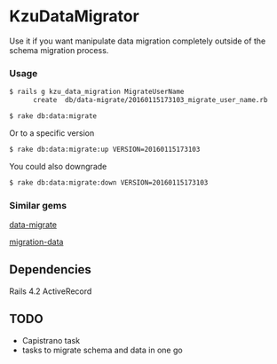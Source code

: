 # KzuDataMigrator

Use it if you want manipulate data migration completely outside of the schema migration process.


### Usage
````bash
$ rails g kzu_data_migration MigrateUserName
      create  db/data-migrate/20160115173103_migrate_user_name.rb
````

````bash
$ rake db:data:migrate
````

Or to a specific version

````bash
$ rake db:data:migrate:up VERSION=20160115173103
````

You could also downgrade
````bash
$ rake db:data:migrate:down VERSION=20160115173103
````

### Similar gems

[data-migrate](https://github.com/ajvargo/data-migrate)

[migration-data](https://github.com/ka8725/migration_data)

## Dependencies

Rails 4.2
ActiveRecord

## TODO

* Capistrano task
* tasks to migrate schema and data in one go


